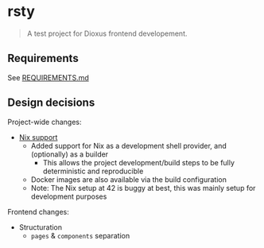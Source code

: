 # rsty

> A test project for Dioxus frontend developement.

## Requirements

See [REQUIREMENTS.md](./REQUIREMENTS.md)

## Design decisions

Project-wide changes:

- [Nix support](./flake.nix)
  - Added support for Nix as a development shell provider, and (optionally) as a builder
    - This allows the project development/build steps to be fully deterministic and reproducible
  - Docker images are also available via the build configuration
  - Note: The Nix setup at 42 is buggy at best, this was mainly setup for development purposes

Frontend changes:
- Structuration
  - `pages` & `components` separation